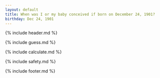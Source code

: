 ```yaml
---
layout: default
title: When was I or my baby conceived if born on December 24, 1901?
birthday: Dec 24, 1901
---
```


{% include header.md %}

{% include guess.md %}

{% include calculate.md %}

{% include safety.md %}

{% include footer.md %}



